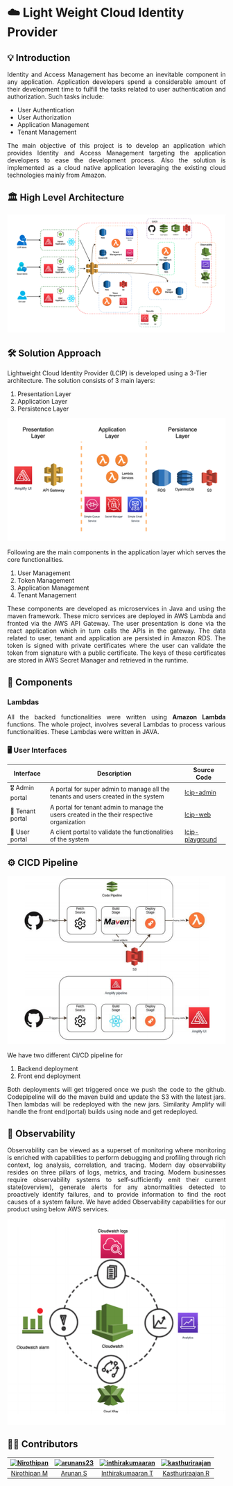 # :cloud: Light Weight Cloud Identity Provider


## :bulb: Introduction

<p align="justify">
Identity and Access Management has become an inevitable component in any application. Application developers spend 
a considerable amount of their development time to fulfill the tasks related to user authentication and authorization. 
Such tasks include: 
</p>

<ul>
    <li>User Authentication</li>
    <li>User Authorization</li>
    <li>Application Management</li>
    <li>Tenant Management</li>
</ul>
<p align="justify">
The main objective of this project is to develop an application which provides Identity and Access Management targeting 
the application developers to ease the development process. Also the solution is implemented as a cloud native 
application leveraging the existing cloud technologies mainly from Amazon.
</p>

## :classical_building: High Level Architecture

![Architecture](images/architecture.png)

## :hammer_and_wrench: Solution Approach

Lightweight Cloud Identity Provider (LCIP) is developed using a 3-Tier architecture. The solution
consists of 3 main layers:
1. Presentation Layer
2. Application Layer
3. Persistence Layer

![layered archtiecture](images/solution-approach.png)

Following are the main components in the application layer which serves the core functionalities.

1. User Management
2. Token Management
3. Application Management
4. Tenant Management

<p align="justify">
These components are developed as microservices in Java and using the maven framework. These micro services are deployed 
in AWS Lambda and fronted via the AWS API Gateway. The user presentation is done via the react application which in 
turn calls the APIs in the gateway. The data related to user, tenant and application are persisted in Amazon RDS. 
The token is signed with private certificates where the user can validate the token from signature with a public 
certificate. The keys of these certificates are stored in AWS Secret Manager and retrieved in the runtime.
</p>

## :bricks: Components

### Lambdas

<p align="justify">
All the backed functionalities were written using <b>Amazon Lambda</b> functions. The whole project, involves several 
Lambdas to process various functionalities. These Lambdas were written in JAVA.
</p>

### :desktop_computer: User Interfaces

| Interface | Description | Source Code | 
| --- | --- | --- |
| :medal_military: Admin portal | A portal for super admin to manage all the tenants and users created in the system | [lcip-admin](https://github.com/kasthuriraajan/lcip-admin)
| :file_folder: Tenant portal | A portal for tenant admin to manage the users created in the their respective organization | [lcip-web](https://github.com/kasthuriraajan/lcip-web)
| :file_folder: User portal | A client portal to validate the functionalities of the system | [lcip-playground](https://github.com/kasthuriraajan/lcip-playground)

## :gear: CICD Pipeline

![CI/CD Diagram](images/cicd-diagram.png)

We have two different CI/CD pipeline for
1. Backend deployment
2. Front end deployment

<p align="justify">
Both deployments will get triggered once we push the code to the github.
Codepipeline will do the maven build and update the S3 with the latest jars. Then lambdas will
be redeployed with the new jars. Similarity Amplify will handle the front end(portal) builds using
node and get redeployed.
</p>

## :microscope: Observability

<p align="justify">
Observability can be viewed as a superset of monitoring where monitoring is enriched
with capabilities to perform debugging and profiling through rich context, log analysis,
correlation, and tracing. Modern day observability resides on three pillars of logs, metrics, and
tracing. Modern businesses require observability systems to self-sufficiently emit their current
state(overview), generate alerts for any abnormalities detected to proactively identify failures,
and to provide information to find the root causes of a system failure.
We have added Observability capabilities for our product using below AWS services.
</p>

![Observability Diagram](images/observability-diagram.png)

## 👨‍💻 Contributors

[<img alt="Nirothipan" src="https://avatars.githubusercontent.com/u/24619763?v=4" width="100px;">](https://github.com/Nirothipan) |[<img alt="arunans23" src="https://avatars.githubusercontent.com/u/17047910?v=4" width="100px;">](https://github.com/arunans23) |[<img alt="inthirakumaaran" src="https://avatars.githubusercontent.com/u/17597685?v=4" width="100px;">](https://github.com/inthirakumaaran) | [<img alt="kasthuriraajan" src="https://avatars.githubusercontent.com/u/26266914?v=4" width="100px;">](https://github.com/kasthuriraajan)
:---:|:---:|:---:|:---:|
[Nirothipan M](https://github.com/Nirothipan)|[Arunan S](https://github.com/arunans23)|[Inthirakumaaran T](https://github.com/inthirakumaaran)|[Kasthuriraajan R](https://github.com/kasthuriraajan)


